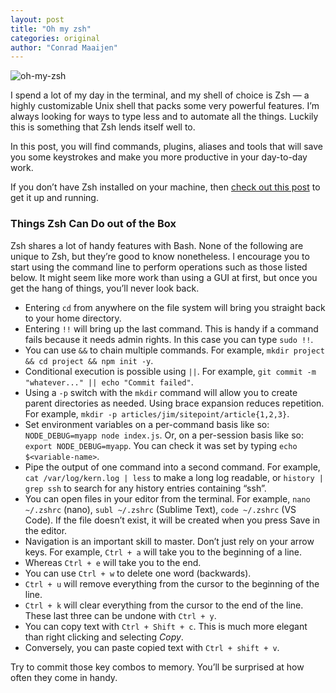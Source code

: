 ```yaml
---
layout: post
title: "Oh my zsh"
categories: original
author: "Conrad Maaijen"
---
```


![oh-my-zsh](https://user-images.githubusercontent.com/16917278/115882731-575bc080-a44d-11eb-8436-097f9871cab9.png)

I spend a lot of my day in the terminal, and my shell of choice is Zsh — a highly customizable Unix shell that packs some very powerful features. I’m always looking for ways to type less and to automate all the things. Luckily this is something that Zsh lends itself well to.

In this post, you will find commands, plugins, aliases and tools that will save you some keystrokes and make you more productive in your day-to-day work.

<!--more-->

If you don’t have Zsh installed on your machine, then [check out this post](https://github.com/ohmyzsh/ohmyzsh/wiki/Installing-ZSH) to get it up and running.

### Things Zsh Can Do out of the Box

Zsh shares a lot of handy features with Bash. None of the following are unique to Zsh, but they’re good to know nonetheless. I encourage you to start using the command line to perform operations such as those listed below. It might seem like more work than using a GUI at first, but once you get the hang of things, you’ll never look back.

* Entering `cd` from anywhere on the file system will bring you straight back to your home directory.
* Entering `!!` will bring up the last command. This is handy if a command fails because it needs admin rights. In this case you can type `sudo !!`.
* You can use `&&` to chain multiple commands. For example, `mkdir project && cd project && npm init -y`.
* Conditional execution is possible using `||`. For example, `git commit -m "whatever..." || echo "Commit failed"`.
* Using a `-p` switch with the `mkdir` command will allow you to create parent directories as needed. Using brace expansion reduces repetition. For example, `mkdir -p articles/jim/sitepoint/article{1,2,3}`.
* Set environment variables on a per-command basis like so: `NODE_DEBUG=myapp node index.js`. Or, on a per-session basis like so: `export NODE_DEBUG=myapp`. You can check it was set by typing `echo $<variable-name>`.
* Pipe the output of one command into a second command. For example, `cat /var/log/kern.log | less` to make a long log readable, or `history | grep ssh` to search for any history entries containing “ssh”.
* You can open files in your editor from the terminal. For example, `nano ~/.zshrc` (nano), `subl ~/.zshrc` (Sublime Text), `code ~/.zshrc` (VS Code). If the file doesn’t exist, it will be created when you press Save in the editor.
* Navigation is an important skill to master. Don’t just rely on your arrow keys. For example, `Ctrl + a` will take you to the beginning of a line.
* Whereas `Ctrl + e` will take you to the end.
* You can use `Ctrl + w` to delete one word (backw­ards).
* `Ctrl + u` will remove everything from the cursor to the beginning of the line.
* `Ctrl + k` will clear everything from the cursor to the end of the line. These last three can be undone with `Ctrl + y`.
* You can copy text with `Ctrl + Shift + c`. This is much more elegant than right clicking and selecting *Copy*.
* Conversely, you can paste copied text with `Ctrl + shift + v`.

Try to commit those key combos to memory. You’ll be surprised at how often they come in handy.
